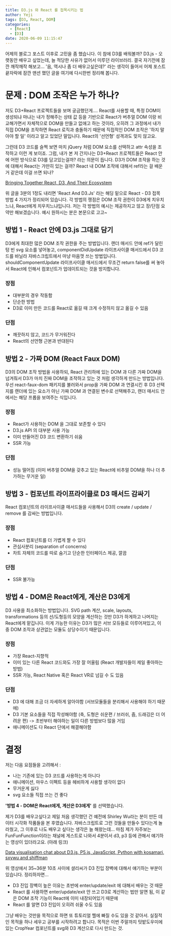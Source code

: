 ```yaml
---
title: D3.js 와 React 를 접목시키는 법
author: Yeji
tags: [D3, React, DOM]
categories:
  - [React]
  - [D3]
date: 2020-06-09 11:15:47
---
```

어제의 블로그 포스트 이후로 고민을 좀 했습니다. 이 참에 D3를 배워볼까? D3.js - 오랫동안 배우고 싶었는데, 늘 적당한 사유가 없어서 미루던 라이브러리. 결국 자기전에 잠깐 깨작깨작 해보고... '음, 역시나 좀 더 배우고싶은데?' 라는 생각이 들어서 어제 포스트 끝자락에 잠깐 맨션 했던 글을 여기에 다시한번 정리해 봅니다.

# 문제 : DOM 조작은 누가 하나?

저도 D3+React 프로젝트들을 보며 궁금했던게.... React를 사용할 때, 특정 DOM이 생성되냐 마냐는 내가 정해주는 상태 값 등을 기반으로 React가 버추얼 DOM 이랑 비교해가면서 자체적으로 DOM을 만들고 없애고 하는 것이라, 오히려 그 과정에서 내가 직접 DOM을 조작하면 React 로직과 충돌하기 때문에 직접적인 DOM 조작은 '하지 말아야 할 일' 이라고 알고 있었단 말입니다. React의 '선언형' 성격과도 맞지 않고요.

그런데 D3 코드를 슬쩍 보면 마치 jQuery 처럼 DOM 요소를 선택하고 attr 속성을 조작하고 이런 게 보이죠. 그럼, 내가 본 저 간지나는 D3+React 프로젝트들은 React 안에 어떤 방식으로 D3를 담고있는걸까? 라는 의문이 듭니다. D3가 DOM 조작을 하는 것에 대해서 React는 가만히 있는 걸까? React 내 DOM 조작에 대해서 ref라는 걸 배운 거 같은데 이걸 쓰면 되나?

[Bringing Together React, D3, And Their Ecosystem](https://www.smashingmagazine.com/2018/02/react-D3-ecosystem/)

위 글을 3분의 1정도 내리면 'React And D3.Js' 라는 해딩 밑으로 React - D3 접목 방법 4 가지가 정리되어 있습니다. 각 방법의 쟁점은 DOM 조작 권한이 D3에게 치우치느냐, React에게 치우치느냐입니다. 저는 각 방법의 예시는 제공하지고 않고 장/단점 요약만 해보겠습니다. 예시 원하시는 분은 본문으로 고고~

## 방법 1 - React 안에 D3.js 그대로 담기

D3에게 최대한 많은 DOM 조작 권한을 주는 방법입니다. 랜더 매서드 안에 ref가 달린 텅 빈 svg 요소를 넣어놓고, componentDidUpdate 라이프사이클 매서드에서 D3 코드를 바닐라 자바스크립트에서 마냥 마음껏 쓰는 방법입니다. shouldComponentUpdate 라이프사이클 매서드에서 무조건 return false를 써 놓아서 React에 인해서 컴포넌트가 업데이트되는 것을 방지합니다.

### 장점

- 대부분의 경우 작동함
- 단순한 방법
- D3로 이미 만든 코드를 React로 옮길 때 크게 수정하지 않고 옮길 수 있음

### 단점

- 깨끗하지 않고, 코드가 무거워진다
- React의 선언형 근본과 반대된다

## 방법 2 - 가짜 DOM (React Faux DOM)

D3의 DOM 조작 방법을 사용하되, React 관리하에 있는 DOM 과 다른 가짜 DOM을 넘겨줘서 D3가 마치 진짜 DOM을 조작하고 있는 것 처럼 생각하게 만드는 방법입니다. 우선 react-faux-dom 패키지를 불러와서 prop을 가짜 DOM 과 연결시킨 후 D3 선택지를 랜더에 있는 요소가 아닌 가짜 DOM 과 연결된 변수로 선택해주고, 랜더 매서드 안에서는 해당 프롭을 보여주는 식입니다.


### 장점

- React가 사용하는 DOM 을 그대로 보존할 수 있다
- D3.js API 의 대부분 사용 가능
- 이미 만들어진 D3 코드 변환하기 쉬움
- SSR 가능

### 단점

- 성능 떨어짐 (이미 버추얼 DOM을 갖추고 있는 React에 비추얼 DOM을 하나 더 추가하는 무거운 일)

## 방법 3 - 컴포넌트 라이프라이클로 D3 매서드 감싸기

React 컴포넌트의 라이프사이클 매서드들을 사용해서 D3의 create / update / remove 를 감싸는 방법입니다.

### 장점

- React 컴포넌트를 더 가볍게 짤 수 있다
- 관심사분리 (separation of concerns)
- 차트 자체의 코드를 따로 숨기고 단순한 인터페이스 제공, 깔끔

### 단점

- SSR 불가능

## 방법 4 - DOM은 React에게, 계산은 D3에게

D3 사용을 최소화하는 방법입니다. SVG path 계산, scale, layouts, transformations 등의 선/도형등의 모양을 계산하는 것만 D3가 하게하고 나머지는 React에게 맡깁니다. 이게 가능한 이유는 D3가 많은 서브 모듀들로 이루어져있고, 이 중 DOM 조작과 상관없는 모듈도 상당수이기 때문입니다.

### 장점

- 가장 React-지향적
- 이미 있는 다른 React 코드와도 가장 잘 어울림 (React 개발자들이 제일 좋아하는 방법)
- SSR 가능, React Native 혹은 React VR로 넘길 수 도 있음

### 단점

- D3 에 대해 조금 더 자세하게 알아야함 (서브모듈들을 분리해서 사용해야 하기 때문에)
- D3 기본 요소들을 직접 작성해야함 (축, 도형은 쉬운편 / 브러쉬, 줌, 드래깅은 더 어려운 편) -> 초반부터 해야하는 일이 다른 방법보다 많을 거임
- 애니메이션도 다 React 단에서 해결해야함

# 결정

저는 다음 요점들을 고려해서 :

- 나는 기존에 있는 D3 코드를 사용하는게 아니다
- 애니메이션, 마우스 이펙트 등을 헤비하게 사용할 생각이 없다
- 무거운게 싫다
- svg 요소들 직접 쓰는 건 좋다

**'방법 4 - DOM은 React에게, 계산은 D3에게'** 를 선택했습니다.

제가 D3를 배우고싶다고 제일 처음 생각했던 건 예전에 Shirley Wu라는 분이 만든 데이터 시각화 작품들을 본 후였습니다. 자바스크립트로 그런 것들을 만들수 있다는게 놀라웠고, 그 이후로 나도 배우고 싶다는 생각은 늘 해왔는데... 마침 제가 자주보는 FunFunFunction이라는 채널에 게스트로 나와서 4분이서 d3, p3 등에 관해서 얘기하는 영상이 있더라고요. (아래 링크)

[Data visualisation chat about D3.js, P5.js, JavaScript, Python with kosamari, sxywu and shiffman](https://www.youtube.com/watch?v=Awnz8x8kcE8)

위 영상에서 35~36분 10초 사이에 셜리씨가 D3 진입 장벽에 대해서 얘기하는 부분이 있습니다. 정리하자면...

- D3 진입 장벽이 높은 이유는 초반에 enter/update/exit 에 대해서 배우는 것 때문
- React 를 사용하면 enter/update/exit 안 쓰고 D3로 계산하는 법만 알면 됨, 이 같은 DOM 조작 기능이 React에 이미 내장되어있기 때문에
- React 를 알면 D3 진입이 오히려 쉬울 수도 있음

그냥 배우는 것만을 목적으로 하면 또 튜토리얼 헬에 빠질 수도 있을 것 같아서. 실질적인 목적을 하나 세우고 공부를 시작하려고 합니다. 목적은 이번 주말까지 텃밭도우미에 있는 CropYear 컴포넌트를 svg와 D3 계산으로 다시 만드는 것.